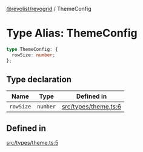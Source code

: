 [@revolist/revogrid](README.md) / ThemeConfig

# Type Alias: ThemeConfig

```ts
type ThemeConfig: {
  rowSize: number;
};
```

## Type declaration

| Name | Type | Defined in |
| ------ | ------ | ------ |
| `rowSize` | `number` | [src/types/theme.ts:6](https://github.com/revolist/revogrid/blob/d240e7e144f55d013a7a7b8d313a97b83af7bd06/src/types/theme.ts#L6) |

## Defined in

[src/types/theme.ts:5](https://github.com/revolist/revogrid/blob/d240e7e144f55d013a7a7b8d313a97b83af7bd06/src/types/theme.ts#L5)
